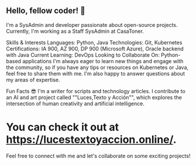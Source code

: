 ## Hello, fellow coder! 👋
I'm a SysAdmin and developer passionate about open-source projects. Currently, I'm working as a Staff SysAdmin at CasaToner.

Skills & Interests
Languages: Python, Java
Technologies: Git, Kubernetes
Certifications: IA 900, AZ 900, DP 900 (Microsoft Azure), Oracle backend with Java
Current Learning: DevOps
Looking to Collaborate On: Python-based applications
I'm always eager to learn new things and engage with the community, so if you have any tips or resources on Kubernetes or Java, feel free to share them with me. I'm also happy to answer questions about my areas of expertise.

Fun Facts 😎
I'm a writer for scripts and technology articles.
I contribute to an AI and art project called ""Luces,Texto y Acción"", which explores the intersection of human creativity and artificial intelligence. 

# You can check it out at https://lucestextoyaccion.online/.
Feel free to connect with me and let's collaborate on some exciting projects!










